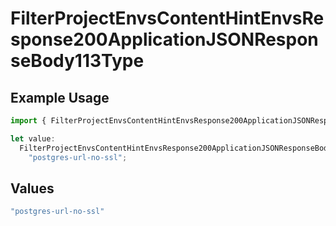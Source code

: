 # FilterProjectEnvsContentHintEnvsResponse200ApplicationJSONResponseBody113Type

## Example Usage

```typescript
import { FilterProjectEnvsContentHintEnvsResponse200ApplicationJSONResponseBody113Type } from "@vercel/sdk/models/operations";

let value:
  FilterProjectEnvsContentHintEnvsResponse200ApplicationJSONResponseBody113Type =
    "postgres-url-no-ssl";
```

## Values

```typescript
"postgres-url-no-ssl"
```
